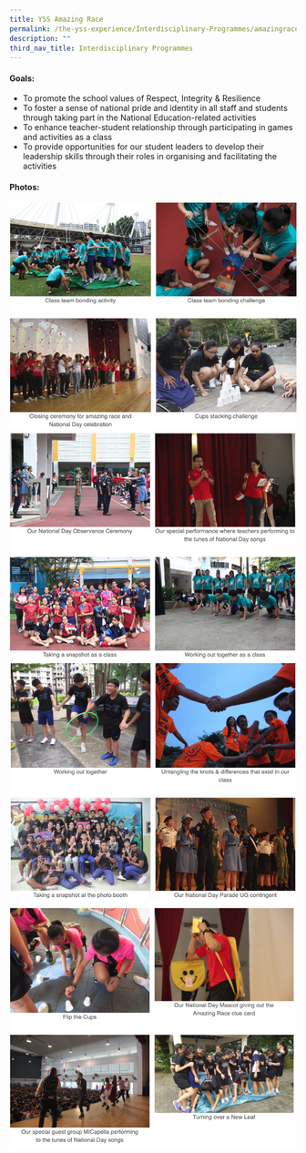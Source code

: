 ```yaml
---
title: YSS Amazing Race
permalink: /the-yss-experience/Interdisciplinary-Programmes/amazingrace/
description: ""
third_nav_title: Interdisciplinary Programmes
---
```

#### Goals:

  

*   To promote the school values of Respect, Integrity & Resilience
*   To foster a sense of national pride and identity in all staff and students through taking part in the National Education-related activities
*   To enhance teacher-student relationship through participating in games and activities as a class
*   To provide opportunities for our student leaders to develop their leadership skills through their roles in organising and facilitating the activities

  

#### Photos:

![](/images/yss1.png)
![](/images/yss2.png)
![](/images/yss3.png)
![](/images/yss4.png)